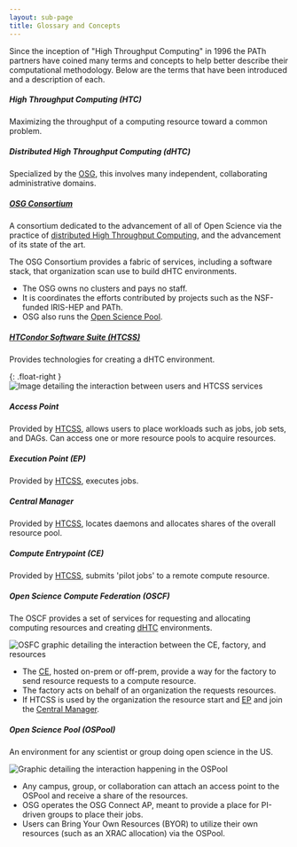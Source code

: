 ```yaml
---
layout: sub-page
title: Glossary and Concepts
---
```


Since the inception of "High Throughput Computing" in 1996 the PATh partners have coined many
terms and concepts to help better describe their computational methodology. Below are the terms
that have been introduced and a description of each.

##### High Throughput Computing (HTC)
Maximizing the throughput of a computing resource toward a common problem.

##### Distributed High Throughput Computing (dHTC)
Specialized by the [OSG](#osg-consortiumosg-htcorg), this involves many independent, collaborating administrative domains.

##### [OSG Consortium](https://osg-htc.org)
A consortium dedicated to the advancement of all of Open Science via the practice of [distributed High Throughput Computing](#distributed-high-throughput-computing-dhtc), and the advancement of its state of the art.

The OSG Consortium provides a fabric of services, including a software stack, that organization scan use to build dHTC environments.

- The OSG owns no clusters and pays no staff.
- It is coordinates the efforts contributed by projects such as the NSF-funded IRIS-HEP and PATh.
- OSG also runs the [Open Science Pool](#open-science-pool-ospool).

##### [HTCondor Software Suite (HTCSS)](https://htcondor.org)
Provides technologies for creating a dHTC environment.

{: .float-right }
![Image detailing the interaction between users and HTCSS services](../images/HTCSS-service-interaction.jpg)

##### Access Point
Provided by [HTCSS](#htcondor-software-suite-htcsshtcondororg), allows users to place workloads such as jobs, job sets, and DAGs. Can access one or more resource pools to acquire resources.

##### Execution Point (EP)
Provided by [HTCSS](#htcondor-software-suite-htcsshtcondororg), executes jobs.

##### Central Manager
Provided by [HTCSS](#htcondor-software-suite-htcsshtcondororg), locates daemons and allocates shares of the overall resource pool.

##### Compute Entrypoint (CE)
Provided by [HTCSS](#htcondor-software-suite-htcsshtcondororg), submits 'pilot jobs' to a remote compute resource.

##### Open Science Compute Federation (OSCF)
The OSCF provides a set of services for requesting and allocating computing resources and creating [dHTC](#distributed-high-throughput-computing-dhtc) environments.

![OSFC graphic detailing the interaction between the CE, factory, and resources](../images/OSFC-graphic.jpg)

- The [CE](#compute-entrypoint-ce), hosted on-prem or off-prem, provide a way for the factory to 
  send resource requests to a compute resource.
- The factory acts on behalf of an organization the requests resources.
- If HTCSS is used by the organization the resource start and [EP](#execution-point-ep) and join the [Central Manager](#central-manager).

##### Open Science Pool (OSPool)
An environment for any scientist or group doing open science in the US.

![Graphic detailing the interaction happening in the OSPool](../images/OSPool-graphic.jpg)

- Any campus, group, or collaboration can attach an access point to the OSPool and receive a share of the resources.
- OSG operates the OSG Connect AP, meant to provide a place for PI-driven groups to place their jobs.
- Users can Bring Your Own Resources (BYOR) to utilize their own resources (such as an XRAC allocation) via the OSPool.
